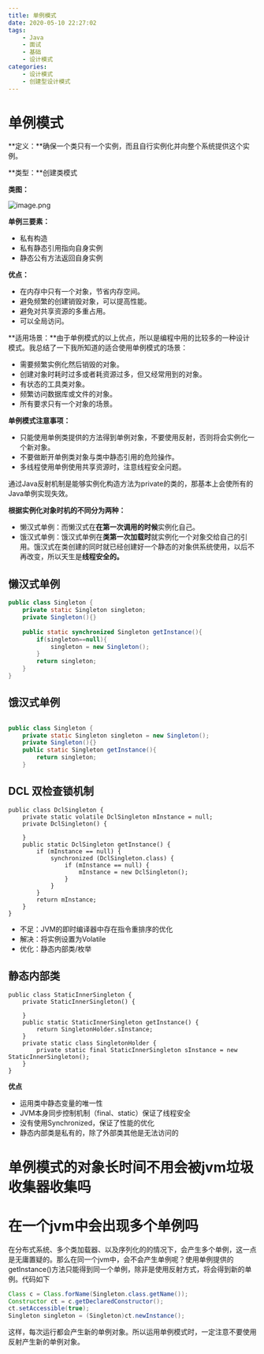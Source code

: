 ```yaml
---
title: 单例模式
date: 2020-05-10 22:27:02
tags: 
	- Java
	- 面试
	- 基础
	- 设计模式
categories: 
	- 设计模式
	- 创建型设计模式
---
```


# 单例模式

**定义：**确保一个类只有一个实例，而且自行实例化并向整个系统提供这个实例。

**类型：**创建类模式

**类图：**

![image.png](https://upload-images.jianshu.io/upload_images/4118241-bf75b274fdebee9c.png?imageMogr2/auto-orient/strip%7CimageView2/2/w/1240)

**单例三要素：**

- 私有构造
- 私有静态引用指向自身实例
- 静态公有方法返回自身实例

**优点：**

- 在内存中只有一个对象，节省内存空间。
- 避免频繁的创建销毁对象，可以提高性能。
- 避免对共享资源的多重占用。
- 可以全局访问。

**适用场景：**由于单例模式的以上优点，所以是编程中用的比较多的一种设计模式。我总结了一下我所知道的适合使用单例模式的场景：

- 需要频繁实例化然后销毁的对象。
- 创建对象时耗时过多或者耗资源过多，但又经常用到的对象。
- 有状态的工具类对象。
- 频繁访问数据库或文件的对象。
- 所有要求只有一个对象的场景。

 **单例模式注意事项：**

- 只能使用单例类提供的方法得到单例对象，不要使用反射，否则将会实例化一个新对象。
- 不要做断开单例类对象与类中静态引用的危险操作。
- 多线程使用单例使用共享资源时，注意线程安全问题。

通过Java反射机制是能够实例化构造方法为private的类的，那基本上会使所有的Java单例实现失效。

**根据实例化对象时机的不同分为两种：**

- 懒汉式单例：而懒汉式在**在第一次调用的时候**实例化自己。
- 饿汉式单例：饿汉式单例在**类第一次加载时**就实例化一个对象交给自己的引用。饿汉式在类创建的同时就已经创建好一个静态的对象供系统使用，以后不再改变，所以天生是**线程安全的。**

## 懒汉式单例

```java
public class Singleton {
	private static Singleton singleton;
	private Singleton(){}
	
	public static synchronized Singleton getInstance(){
		if(singleton==null){
			singleton = new Singleton();
		}
		return singleton;
	}
}
```

## 饿汉式单例

```java

public class Singleton {
	private static Singleton singleton = new Singleton();
	private Singleton(){}
	public static Singleton getInstance(){
		return singleton;
	}
```

## DCL 双检查锁机制

```
public class DclSingleton {
    private static volatile DclSingleton mInstance = null;
    private DclSingleton() {

    }
    public static DclSingleton getInstance() {
        if (mInstance == null) {
            synchronized (DclSingleton.class) {
                if (mInstance == null) {
                    mInstance = new DclSingleton();
                }
            }
        }
        return mInstance;
    }
}
```

- 不足：JVM的即时编译器中存在指令重排序的优化
- 解决：将实例设置为Volatile
- 优化：静态内部类/枚举

## 静态内部类

```
public class StaticInnerSingleton {
    private StaticInnerSingleton() {

    }
    public static StaticInnerSingleton getInstance() {
        return SingletonHolder.sInstance;
    }
    private static class SingletonHolder {
        private static final StaticInnerSingleton sInstance = new StaticInnerSingleton();
    }
}
```

**优点**

- 运用类中静态变量的唯一性
- JVM本身同步控制机制（final、static）保证了线程安全
- 没有使用Synchronized，保证了性能的优化
- 静态内部类是私有的，除了外部类其他是无法访问的





# 单例模式的对象长时间不用会被jvm垃圾收集器收集吗



# 在一个jvm中会出现多个单例吗

​    在分布式系统、多个类加载器、以及序列化的的情况下，会产生多个单例，这一点是无庸置疑的。那么在同一个jvm中，会不会产生单例呢？使用单例提供的getInstance()方法只能得到同一个单例，除非是使用反射方式，将会得到新的单例。代码如下

```java
Class c = Class.forName(Singleton.class.getName());
Constructor ct = c.getDeclaredConstructor();
ct.setAccessible(true);
Singleton singleton = (Singleton)ct.newInstance();
```

这样，每次运行都会产生新的单例对象。所以运用单例模式时，一定注意不要使用反射产生新的单例对象。